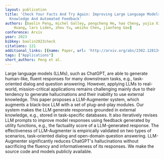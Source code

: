 ```yaml
---
layout: publication
title: 'Check Your Facts And Try Again: Improving Large Language Models With External
  Knowledge And Automated Feedback'
authors: [baolin Peng, michel Galley, pengcheng He, hao Cheng, yujia Xie, yu Hu, qiuyuan
    Huang, lars Liden, zhou Yu, weizhu Chen, jianfeng Gao]
conference: Arxiv
year: 2023
bibkey: baolin2023check
citations: 121
additional_links: [{name: Paper, url: 'http://arxiv.org/abs/2302.12813v3'}]
tags: ["Applications"]
short_authors: Peng et al.
---
```

Large language models (LLMs), such as ChatGPT, are able to generate
human-like, fluent responses for many downstream tasks, e.g., task-oriented
dialog and question answering. However, applying LLMs to real-world,
mission-critical applications remains challenging mainly due to their tendency
to generate hallucinations and their inability to use external knowledge. This
paper proposes a LLM-Augmenter system, which augments a black-box LLM with a
set of plug-and-play modules. Our system makes the LLM generate responses
grounded in external knowledge, e.g., stored in task-specific databases. It
also iteratively revises LLM prompts to improve model responses using feedback
generated by utility functions, e.g., the factuality score of a LLM-generated
response. The effectiveness of LLM-Augmenter is empirically validated on two
types of scenarios, task-oriented dialog and open-domain question answering.
LLM-Augmenter significantly reduces ChatGPT's hallucinations without
sacrificing the fluency and informativeness of its responses. We make the
source code and models publicly available.
